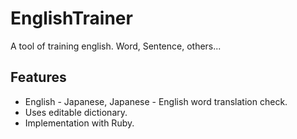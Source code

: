 # EnglishTrainer
A tool of training english. Word, Sentence, others...

## Features

 - English - Japanese, Japanese - English word translation check.
 - Uses editable dictionary.
 - Implementation with Ruby.
